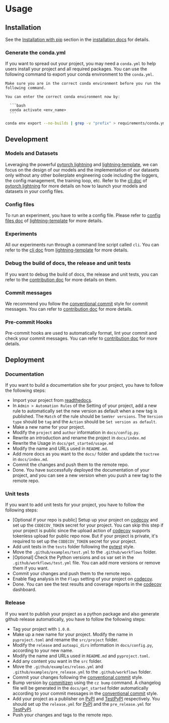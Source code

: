 # Usage

## Installation

See the [Installation with pip](installation.md#installation-with-pip) section in the [installation docs](docs/get_started/installation.md) for details.

### Generate the conda.yml

If you want to spread out your project, you may need a `conda.yml` to help users install your project and all required packages. You can use the following command to export your conda environment to the `conda.yml`.

````{note}
Make sure you are in the correct conda environment before you run the following command.

You can enter the correct conda environment now by:

  ```bash
  conda activate <env_name>
  ```
````

```bash
conda env export --no-builds | grep -v "prefix" > requirements/conda.yml
```

## Development

### Models and Datasets

Leveraging the powerful [pytorch lightning](https://pytorch-lightning.readthedocs.io/en/stable/) and [lightning-template](https://lightning-template.readthedocs.io), we can focus on the design of our models and the implementation of our datasets only without any other boilerplate engineering code including the loggers, the config management, the training loop, etc. Refer to the [cli doc](https://lightning.ai/docs/pytorch/stable/cli/lightning_cli.html#lightning-cli) of [pytorch lightning](https://pytorch-lightning.readthedocs.io/en/stable/) for more details on how to launch your models and datasets in your config files.

### Config files

To run an experiment, you have to write a config file. Please refer to [config files doc](https://lightning-template.readthedocs.io/en/latest/get_started/usage.html#config-files) of [lightning-template](https://lightning-template.readthedocs.io) for more details.

### Experiments

All our experiments run through a command line script called `cli`. You can refer to the [cli doc](https://lightning-template.readthedocs.io/en/latest/tools/cli.html) from [lightning-template](https://lightning-template.readthedocs.io) for more details.

### Debug the build of docs, the release and unit tests

If you want to debug the build of docs, the release and unit tests, you can refer to the [contribution doc](contribution.md) for more details on them.

### Commit messages

We recommend you follow the [conventional commit](https://www.conventionalcommits.org/en/v1.0.0/) style for commit messages. You can refer to [contribution doc](contribution.md) for more details.

### Pre-commit Hooks

Pre-commit hooks are used to automatically format, lint your commit and check your commit messages. You can refer to [contribution doc](contribution.md) for more details.

## Deployment

### Documentation

If you want to build a documentation site for your project, you have to follow the following steps:

- Import your project from [readthedocs](https://readthedocs.org/).
- In `Admin > Automation Rules` of the Setting of your project, add a new rule to automatically set the new version as default when a new tag is published. The `Match` of the rule should be `SemVer versions`. The `Version type` should be `tag` and the `Action` should be `Set version as default`.
- Make a new name for your project.
- Modify the `project` and `author` information in `docs/config.py`.
- Rewrite an introduction and rename the project in `docs/index.md`
- Rewrite the Usage in `docs/get_started/usage.md`
- Modify the name and URLs used in `README.md`.
- Add more docs as you want to the `docs/` folder and update the `toctree` in `docs/index.md`.
- Commit the changes and push them to the remote repo.
- Done. You have successfully deployed the documentation of your project, and you can see a new version when you push a new tag to the remote repo.

### Unit tests

If you want to add unit tests for your project, you have to follow the following steps:

- [Optional if your repo is public] Setup up your project on [codecov](https://app.codecov.io/) and set up the `CODECOV_TOKEN` secret for your project. You can skip this step if your project is public since the upload action of [codecov](https://app.codecov.io/) supports tokenless upload for public repo now. But if your project is private, it's required to set up the `CODECOV_TOKEN` secret for your project.
- Add unit tests in the `tests` folder following the [pytest](https://docs.pytest.org/en/latest/) style.
- Move the `.github/examples/test.yml` to the `.github/workflows` folder.
- [Optional] Check the Python versions and os var set in the `.github/workflows/test.yml` file. You can add more versions or remove them if you want.
- Commit your changes and push them to the remote repo.
- Enable flag analysis in the `Flags` setting of your project on [codecov](https://app.codecov.io/).
- Done. You can see the test results and coverage reports in the [codecov](https://app.codecov.io/) dashboard.

### Release

If you want to publish your project as a python package and also generate github release automatically, you have to follow the following steps:

- Tag your project with `1.0.0`.
- Make up a new name for your project. Modify the name in `pyproject.toml` and rename the `src/project` folder.
- Modify the `release` and `autoapi_dirs` information in `docs/config.py`, according to your new name.
- Modify the name and URLs used in `README.md` and `pyproject.toml`.
- Add any content you want in the `src` folder.
- Move the `.github/examples/releas.yml` and `.github/examples/pre_release.yml` to the `.github/workflows` folder.
- Commit your changes following the [conventional commit](https://www.conventionalcommits.org/en/v1.0.0/) style.
- Bump version by [commitizen](https://github.com/commitizen-tools/commitizen) using the `cz bump` command. A changelog file will be generated in the `docs/get_started` folder automatically according to your commit messages in the [conventional commit](https://www.conventionalcommits.org/en/v1.0.0/) style.
- Add your project as a publisher on [PyPI](https://pypi.org/) and [TestPyPI](https://test.pypi.org/) respectively. You should set up the `release.yml` for [PyPI](https://pypi.org/) and the `pre_release.yml` for [TestPyPI](https://test.pypi.org/).
- Push your changes and tags to the remote repo.
